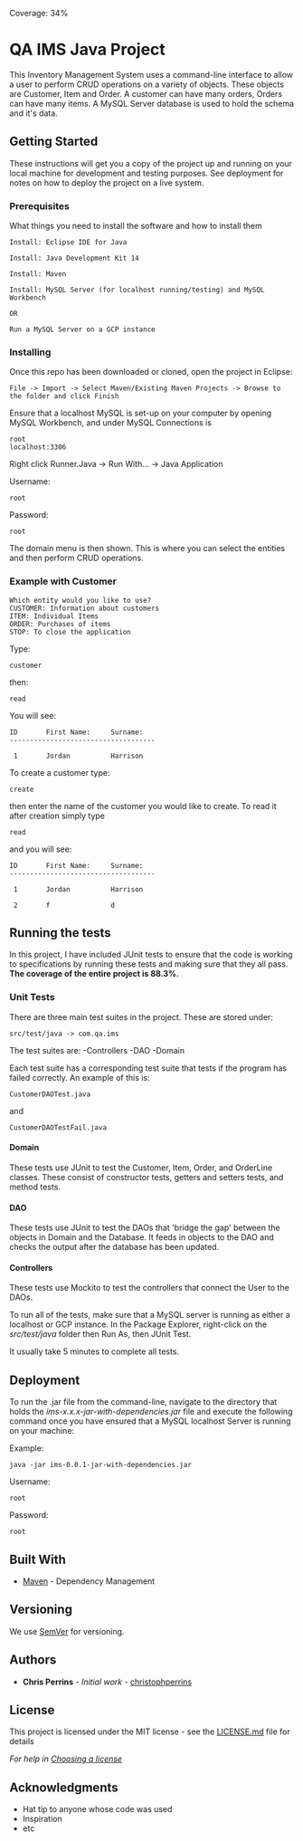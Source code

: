 Coverage: 34%
# QA IMS Java Project

This Inventory Management System uses a command-line interface to allow a user to perform CRUD operations on a variety of objects. These objects are Customer, Item and Order. A customer can have many orders, Orders can have many items. A MySQL Server database is used to hold the schema and it's data.

## Getting Started

These instructions will get you a copy of the project up and running on your local machine for development and testing purposes. See deployment for notes on how to deploy the project on a live system.

### Prerequisites

What things you need to install the software and how to install them

```
Install: Eclipse IDE for Java

Install: Java Development Kit 14

Install: Maven

Install: MySQL Server (for localhost running/testing) and MySQL Workbench 

OR

Run a MySQL Server on a GCP instance

```

### Installing

Once this repo has been downloaded or cloned, open the project in Eclipse:

```
File -> Import -> Select Maven/Existing Maven Projects -> Browse to the folder and click Finish
```
Ensure that a localhost MySQL is set-up on your computer by opening MySQL Workbench, and under MySQL Connections is 

```
root
localhost:3306
```

Right click Runner.Java -> Run With... -> Java Application

Username:
```
root
```

Password:
```
root
```
The domain menu is then shown. This is where you can select the entities and then perform CRUD operations.

### Example with Customer

```
Which entity would you like to use?
CUSTOMER: Information about customers
ITEM: Individual Items
ORDER: Purchases of items
STOP: To close the application
```
Type:
```
customer
```

then:
```
read
```
You will see:
```
ID       First Name:     Surname:
------------------------------------

 1       Jordan          Harrison
```
To create a customer type:
```
create
```
then enter the name of the customer you would like to create. To read it after creation simply type
```
read
```
and you will see:
```
ID       First Name:     Surname:
------------------------------------

 1       Jordan          Harrison

 2       f               d
```

## Running the tests
In this project, I have included JUnit tests to ensure that the code is working to specifications by running these tests and making sure that they all pass. **The coverage of the entire project is 88.3%.**

### Unit Tests 

There are three main test suites in the project. These are stored under:

```
src/test/java -> com.qa.ims
```

The test suites are: 
-Controllers
-DAO
-Domain

Each test suite has a corresponding test suite that tests if the program has failed correctly. An example of this is:

```
CustomerDAOTest.java
```
and
```
CustomerDAOTestFail.java
```

#### Domain
These tests use JUnit to test the Customer, Item, Order, and OrderLine classes. These consist of constructor tests, getters and setters tests, and method tests.

#### DAO
These tests use JUnit to test the DAOs that 'bridge the gap' between the objects in Domain and the Database. It feeds in objects to the DAO and checks the output after the database has been updated.

#### Controllers
These tests use Mockito to test the controllers that connect the User to the DAOs.

To run all of the tests, make sure that a MySQL server is running as either a localhost or GCP instance.
In the Package Explorer, right-click on the _src/test/java_ folder then Run As, then JUnit Test.

It usually take 5 minutes to complete all tests.


## Deployment

To run the .jar file from the command-line, navigate to the directory that holds the _ims-x.x.x-jar-with-dependencies.jar_ file and execute the following command once you have ensured that a MySQL localhost Server is running on your machine:

Example:
```
java -jar ims-0.0.1-jar-with-dependencies.jar
```

Username:
```
root
```

Password:
```
root
```


## Built With

* [Maven](https://maven.apache.org/) - Dependency Management

## Versioning

We use [SemVer](http://semver.org/) for versioning.

## Authors

* **Chris Perrins** - *Initial work* - [christophperrins](https://github.com/christophperrins)

## License

This project is licensed under the MIT license - see the [LICENSE.md](LICENSE.md) file for details 

*For help in [Choosing a license](https://choosealicense.com/)*

## Acknowledgments

* Hat tip to anyone whose code was used
* Inspiration
* etc
